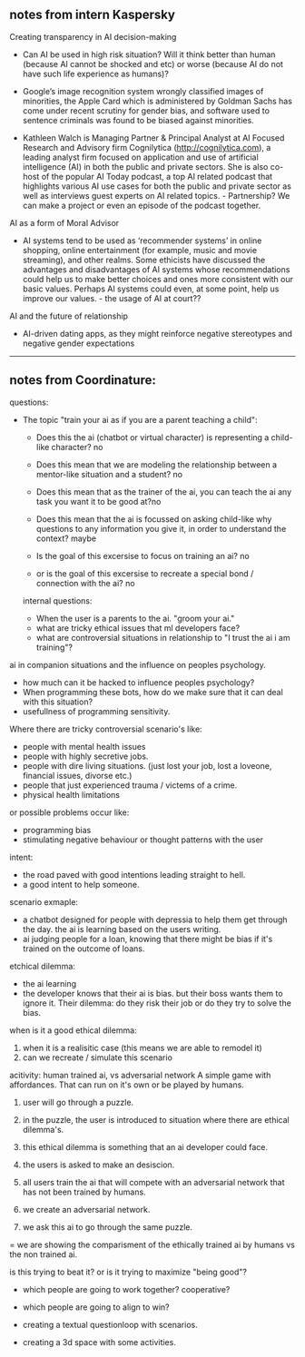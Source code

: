 ## notes from intern Kaspersky

Creating transparency in AI decision-making

- Can AI be used in high risk situation? Will it think better than human (because AI cannot be shocked and etc) or worse (because AI do not have such life experience as humans)? 

- Google’s image recognition system wrongly classified images of minorities, the Apple Card which is administered by Goldman Sachs has come under recent scrutiny for gender bias, and software used to sentence criminals was found to be biased against minorities.

- Kathleen Walch is Managing Partner & Principal Analyst at AI Focused Research and Advisory firm Cognilytica (http://cognilytica.com), a leading analyst firm focused on application and use of artificial intelligence (AI) in both the public and private sectors. She is also co-host of the popular AI Today podcast, a top AI related podcast that highlights various AI use cases for both the public and private sector as well as interviews guest experts on AI related topics. - Partnership? We can make a project or even an episode of the podcast together.


AI as a form of Moral Advisor

- AI systems tend to be used as ‘recommender systems’ in online shopping, online entertainment (for example, music and movie streaming), and other realms. Some ethicists have discussed the advantages and disadvantages of AI systems whose recommendations could help us to make better choices and ones more consistent with our basic values. Perhaps AI systems could even, at some point, help us improve our values. - the usage of AI at court??


AI and the future of relationship

- AI-driven dating apps, as they might reinforce negative stereotypes and negative gender expectations

----

## notes from Coordinature:

       
        
   questions: 
   - The topic "train your ai as if you are a parent teaching a child":
   		- Does this the ai (chatbot or virtual character) is representing a child-like character? no
        - Does this mean that we are modeling the relationship between a mentor-like situation and a student? no
        - Does this mean that as the trainer of the ai, you can teach the ai any task you want it to be good at?no
        - Does this mean that the ai is focussed on asking child-like why questions to any information you give it, in order to understand the context? maybe
        
        - Is the goal of this excersise to focus on training an ai? no
     	- or is the goal of this excersise to recreate a special bond / connection with the ai? no
        
        internal questions:
        - When the user is a parents to the ai. "groom your ai."
        - what are tricky ethical issues that ml developers face?
        - what are controversial situations in relationship to "I trust the ai i am training"?

ai in companion situations and the influence on peoples psychology.
- how much can it be hacked to influence peoples psychology? 
- When programming these bots, how do we make sure that it can deal with this situation?
- usefullness of programming sensitivity.

Where there are tricky controversial scenario's like:
- people with mental health issues
- people with highly secretive jobs.
- people with dire living situations. (just lost your job, lost a loveone, financial issues, divorse etc.)
- people that just experienced trauma / victems of a crime.
- physical health limitations

or possible problems occur like:
- programming bias
- stimulating negative behaviour or thought patterns with the user

intent:
- the road paved with good intentions leading straight to hell.
- a good intent to help someone.

scenario exmaple:
- a chatbot designed for people with depressia to help them get through the day. the ai is learning based on the users writing.
- ai judging people for a loan, knowing that there might be bias if it's trained on the outcome of loans.

etchical dilemma:
- the ai learning 
- the developer knows that their ai is bias. but their boss wants them to ignore it. Their dilemma: do they risk their job or do they try to solve the bias.

when is it a good ethical dilemma:
1. when it is a realisitic case (this means we are able to remodel it)
2. can we recreate / simulate this scenario

acitivity:
human trained ai, vs adversarial network
A simple game with affordances. That can run on it's own or be played by humans.

1. user will go through a puzzle.
2. in the puzzle, the user is introduced to situation where there are ethical dilemma's.
3. this ethical dilemma is something that an ai developer could face.
4. the users is asked to make an desiscion.
5. all users train the ai that will compete with an adversarial network that has not been trained by humans.

1. we create an adversarial network.
2. we ask this ai to go through the same puzzle.

=
we are showing the comparisment of the ethically trained ai by humans vs the non trained ai.

is this trying to beat it? or is it trying to maximize "being good"?
- which people are going to work together? cooperative?
- which people are going to align to win?

- creating a textual questionloop with scenarios.
- creating a 3d space with some activities.
